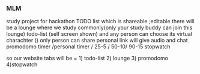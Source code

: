 ### MLM
study project for hackathon
TODO list which is shareable ;editable
there will be a lounge where we study commonly(only your study buddy can join this lounge) todo-list (self screen shown)  and any person can choose its virtual charachter ()
only person can share personal link 
will give audio and chat 
promodomo timer /personal timer / 25-5 / 50-10/ 90-15
stopwatch 

so our website tabs will be = 1) todo-list 2) lounge 3) promodomo 4)stopwatch 
